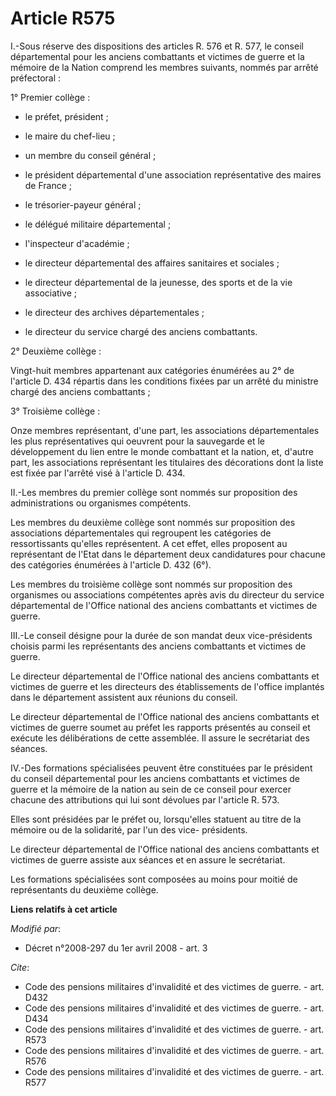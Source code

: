 # Article R575

I.-Sous réserve des dispositions des articles R. 576 et R. 577, le conseil départemental pour les anciens combattants et
victimes de guerre et la mémoire de la Nation comprend les membres suivants, nommés par arrêté préfectoral : 

1° Premier collège :

- le préfet, président ;

- le maire du chef-lieu ;

- un membre du conseil général ;

- le président départemental d'une association représentative des maires de France ;

- le trésorier-payeur général ;

- le délégué militaire départemental ;

- l'inspecteur d'académie ;

- le directeur départemental des affaires sanitaires et sociales ;

- le directeur départemental de la jeunesse, des sports et de la vie associative ;

- le directeur des archives départementales ;

- le directeur du service chargé des anciens combattants. 

2° Deuxième collège : 

Vingt-huit membres appartenant aux catégories énumérées au 2° de l'article D. 434 répartis dans les conditions fixées par un
arrêté du ministre chargé des anciens combattants ; 

3° Troisième collège : 

Onze membres représentant, d'une part, les associations départementales les plus représentatives qui oeuvrent pour la
sauvegarde et le développement du lien entre le monde combattant et la nation, et, d'autre part, les associations
représentant les titulaires des décorations dont la liste est fixée par l'arrêté visé à l'article D. 434.

II.-Les membres du premier collège sont nommés sur proposition des administrations ou organismes compétents. 

Les membres du deuxième collège sont nommés sur proposition des associations départementales qui regroupent les catégories de
ressortissants qu'elles représentent. A cet effet, elles proposent au représentant de l'Etat dans le département deux
candidatures pour chacune des catégories énumérées à l'article D. 432 (6°). 

Les membres du troisième collège sont nommés sur proposition des organismes ou associations compétentes après avis du
directeur du service départemental de l'Office national des anciens combattants et victimes de guerre. 

III.-Le conseil désigne pour la durée de son mandat deux vice-présidents choisis parmi les représentants des anciens
combattants et victimes de guerre. 

Le directeur départemental de l'Office national des anciens combattants et victimes de guerre et les directeurs des
établissements de l'office implantés dans le département assistent aux réunions du conseil. 

Le directeur départemental de l'Office national des anciens combattants et victimes de guerre soumet au préfet les rapports
présentés au conseil et exécute les délibérations de cette assemblée. Il assure le secrétariat des séances. 

IV.-Des formations spécialisées peuvent être constituées par le président du conseil départemental pour les anciens
combattants et victimes de guerre et la mémoire de la nation au sein de ce conseil pour exercer chacune des attributions qui
lui sont dévolues par l'article R. 573. 

Elles sont présidées par le préfet ou, lorsqu'elles statuent au titre de la mémoire ou de la solidarité, par l'un des vice-
présidents. 

Le directeur départemental de l'Office national des anciens combattants et victimes de guerre assiste aux séances et en
assure le secrétariat. 

Les formations spécialisées sont composées au moins pour moitié de représentants du deuxième collège.

**Liens relatifs à cet article**

_Modifié par_:

  - Décret n°2008-297 du 1er avril 2008 - art. 3

_Cite_:

  - Code des pensions militaires d'invalidité et des victimes de guerre. - art. D432
  - Code des pensions militaires d'invalidité et des victimes de guerre. - art. D434
  - Code des pensions militaires d'invalidité et des victimes de guerre. - art. R573
  - Code des pensions militaires d'invalidité et des victimes de guerre. - art. R576
  - Code des pensions militaires d'invalidité et des victimes de guerre. - art. R577
